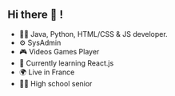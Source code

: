 ## Hi there 👋 !
- 👨‍💻 Java, Python, HTML/CSS & JS developer.
- ⚙️ SysAdmin
- 🎮 Videos Games Player
- 🌱 Currently learning React.js
- 🌍 Live in France
- 👨‍🎓 High school senior
